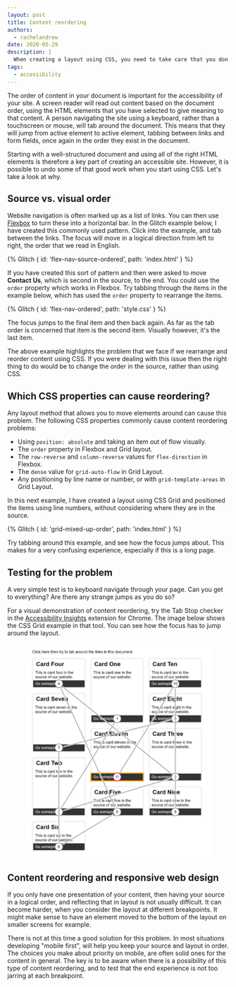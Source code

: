 ```yaml
---
layout: post
title: Content reordering
authors:
  - rachelandrew
date: 2020-05-29
description: |
  When creating a layout using CSS, you need to take care that you don't create a disconnected experience for users who are navigation with the keyboard.
tags:
  - accessibility
---
```


The order of content in your document is important for the accessibility of your site.
A screen reader will read out content based on the document order,
using the HTML elements that you have selected to give meaning to that content.
A person navigating the site using a keyboard, rather than a touchscreen or mouse, will tab around the document.
This means that they will jump from active element to active element,
tabbing between links and form fields, once again in the order they exist in the document.

Starting with a well-structured document and using all of the right HTML elements
is therefore a key part of creating an accessible site.
However, it is possible to undo some of that good work when you start using CSS. Let's take a look at why.

## Source vs. visual order

Website navigation is often marked up as a list of links.
You can then use [Flexbox](/responsive-web-design-basics/#flexbox) to turn these into a horizontal bar.
In the Glitch example below, I have created this commonly used pattern.
Click into the example, and tab between the links.
The focus will move in a logical direction from left to right,
the order that we read in English.

{% Glitch {
  id: 'flex-nav-source-ordered',
  path: 'index.html'
} %}

If you have created this sort of pattern and then were asked to move **Contact Us**,
which is second in the source, to the end. You could use the `order` property which works in Flexbox.
Try tabbing through the items in the example below, which has used the `order` property to rearrange the items.

{% Glitch {
  id: 'flex-nav-ordered',
  path: 'style.css'
} %}

The focus jumps to the final item and then back again.
As far as the tab order is concerned that item is the second item.
Visually however, it's the last item.

The above example highlights the problem that we face if we rearrange and reorder content using CSS.
If you were dealing with this issue then the right thing to do would be to change the order in the source,
rather than using CSS.

## Which CSS properties can cause reordering?

Any layout method that allows you to move elements around can cause this problem.
The following CSS properties commonly cause content reordering problems:

- Using `position: absolute` and taking an item out of flow visually.
- The `order` property in Flexbox and Grid layout.
- The `row-reverse` and `column-reverse` values for `flex-direction` in Flexbox.
- The `dense` value for `grid-auto-flow` in Grid Layout.
- Any positioning by line name or number, or with `grid-template-areas` in Grid Layout.

In this next example, I have created a layout using CSS Grid and positioned the items
using line numbers, without considering where they are in the source.

{% Glitch {
  id: 'grid-mixed-up-order',
  path: 'index.html'
} %}

Try tabbing around this example, and see how the focus jumps about.
This makes for a very confusing experience, especially if this is a long page.

## Testing for the problem

A very simple test is to keyboard navigate through your page. Can you get to everything?
Are there any strange jumps as you do so?

For a visual demonstration of content reordering,
try the Tab Stop checker in the [Accessibility Insights](https://accessibilityinsights.io/) extension for Chrome.
The image below shows the CSS Grid example in that tool.
You can see how the focus has to jump around the layout.

<figure class="w-figure" style="max-width: 600px">
  <img class="w-screenshot" src="./a11y-insights.jpg" alt="A screenshot of the Accessibility Insights Tool demonstrating the confusing order of items.">
</figure>

## Content reordering and responsive web design

If you only have one presentation of your content,
then having your source in a logical order, and reflecting that in layout is not usually difficult.
It can become harder, when you consider the layout at different breakpoints.
It might make sense to have an element moved to the bottom of the layout on smaller screens for example.

There is not at this time a good solution for this problem.
In most situations developing "mobile first", will help you keep your source and layout in order.
The choices you make about priority on mobile, are often solid ones for the content in general.
The key is to be aware when there is a possibility of this type of content reordering,
and to test that the end experience is not too jarring at each breakpoint.
